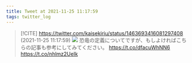 ```yaml
---
title: Tweet at 2021-11-25 11:17:59
tags: twitter_log
---
```


> [!CITE] https://twitter.com/kaisekiriu/status/1463693416081297408 (2021-11-25 11:17:59)
> ![](https://twitter.com/kaisekiriu/status/1463693416081297408)
> 恐竜の定義についてですが、もしよければこちらの記事も参考にしてみてください。
> https://t.co/dfacuWhNN6 https://t.co/nhlmz2UeIk
